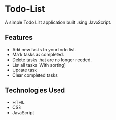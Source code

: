 # Todo-List
A simple Todo List application built using JavaScript.

## Features
- Add new tasks to your todo list.
- Mark tasks as completed.
- Delete tasks that are no longer needed.
- List all tasks [With sorting]
- Update task
- Clear completed tasks

## Technologies Used
- HTML
- CSS
- JavaScript
